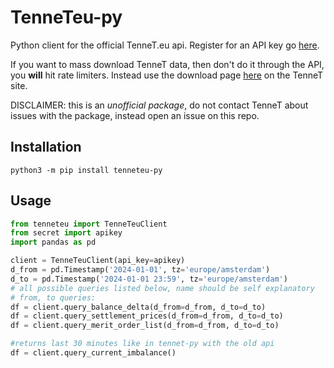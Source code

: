 # TenneTeu-py
Python client for the official TenneT.eu api. Register for an API key go [here](https://www.tennet.eu/registration-api-token).

If you want to mass download TenneT data, then don't do it through the API, you **will** hit rate limiters. Instead use the download page [here](https://www.tennet.eu/markets/transparency-data-netherlands/download-transparency) on the TenneT site.

DISCLAIMER: this is an _unofficial package_, do not contact TenneT about issues with the package, instead open an issue on this repo.

## Installation
`python3 -m pip install tenneteu-py`

## Usage
```python
from tenneteu import TenneTeuClient
from secret import apikey
import pandas as pd

client = TenneTeuClient(api_key=apikey)
d_from = pd.Timestamp('2024-01-01', tz='europe/amsterdam')
d_to = pd.Timestamp('2024-01-01 23:59', tz='europe/amsterdam')
# all possible queries listed below, name should be self explanatory
# from, to queries:
df = client.query_balance_delta(d_from=d_from, d_to=d_to)
df = client.query_settlement_prices(d_from=d_from, d_to=d_to)
df = client.query_merit_order_list(d_from=d_from, d_to=d_to)

#returns last 30 minutes like in tennet-py with the old api
df = client.query_current_imbalance() 
```